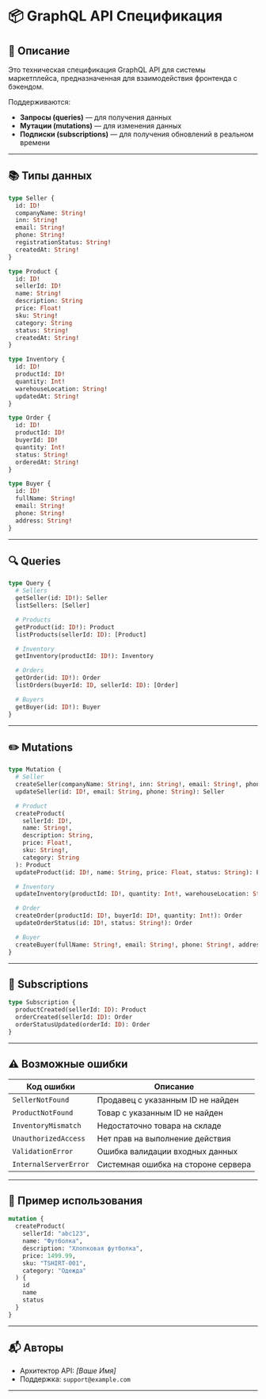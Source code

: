 
# 📦 GraphQL API Спецификация

## 🧩 Описание

Это техническая спецификация GraphQL API для системы маркетплейса, предназначенная для взаимодействия фронтенда с бэкендом.

Поддерживаются:
- **Запросы (queries)** — для получения данных
- **Мутации (mutations)** — для изменения данных
- **Подписки (subscriptions)** — для получения обновлений в реальном времени

---

## 📚 Типы данных

```graphql
type Seller {
  id: ID!
  companyName: String!
  inn: String!
  email: String!
  phone: String!
  registrationStatus: String!
  createdAt: String!
}

type Product {
  id: ID!
  sellerId: ID!
  name: String!
  description: String
  price: Float!
  sku: String!
  category: String
  status: String!
  createdAt: String!
}

type Inventory {
  id: ID!
  productId: ID!
  quantity: Int!
  warehouseLocation: String!
  updatedAt: String!
}

type Order {
  id: ID!
  productId: ID!
  buyerId: ID!
  quantity: Int!
  status: String!
  orderedAt: String!
}

type Buyer {
  id: ID!
  fullName: String!
  email: String!
  phone: String!
  address: String!
}
```

---

## 🔍 Queries

```graphql
type Query {
  # Sellers
  getSeller(id: ID!): Seller
  listSellers: [Seller]

  # Products
  getProduct(id: ID!): Product
  listProducts(sellerId: ID): [Product]

  # Inventory
  getInventory(productId: ID!): Inventory

  # Orders
  getOrder(id: ID!): Order
  listOrders(buyerId: ID, sellerId: ID): [Order]

  # Buyers
  getBuyer(id: ID!): Buyer
}
```

---

## ✏️ Mutations

```graphql
type Mutation {
  # Seller
  createSeller(companyName: String!, inn: String!, email: String!, phone: String!): Seller
  updateSeller(id: ID!, email: String, phone: String): Seller

  # Product
  createProduct(
    sellerId: ID!,
    name: String!,
    description: String,
    price: Float!,
    sku: String!,
    category: String
  ): Product
  updateProduct(id: ID!, name: String, price: Float, status: String): Product

  # Inventory
  updateInventory(productId: ID!, quantity: Int!, warehouseLocation: String!): Inventory

  # Order
  createOrder(productId: ID!, buyerId: ID!, quantity: Int!): Order
  updateOrderStatus(id: ID!, status: String!): Order

  # Buyer
  createBuyer(fullName: String!, email: String!, phone: String!, address: String!): Buyer
}
```

---

## 📡 Subscriptions

```graphql
type Subscription {
  productCreated(sellerId: ID): Product
  orderCreated(sellerId: ID): Order
  orderStatusUpdated(orderId: ID): Order
}
```

---

## ⚠️ Возможные ошибки

| Код ошибки             | Описание |
|------------------------|----------|
| `SellerNotFound`       | Продавец с указанным ID не найден |
| `ProductNotFound`      | Товар с указанным ID не найден |
| `InventoryMismatch`    | Недостаточно товара на складе |
| `UnauthorizedAccess`   | Нет прав на выполнение действия |
| `ValidationError`      | Ошибка валидации входных данных |
| `InternalServerError`  | Системная ошибка на стороне сервера |

---

## 🚀 Пример использования

```graphql
mutation {
  createProduct(
    sellerId: "abc123",
    name: "Футболка",
    description: "Хлопковая футболка",
    price: 1499.99,
    sku: "TSHIRT-001",
    category: "Одежда"
  ) {
    id
    name
    status
  }
}
```

---

## 📬 Авторы

- Архитектор API: *[Ваше Имя]*
- Поддержка: `support@example.com`

---
